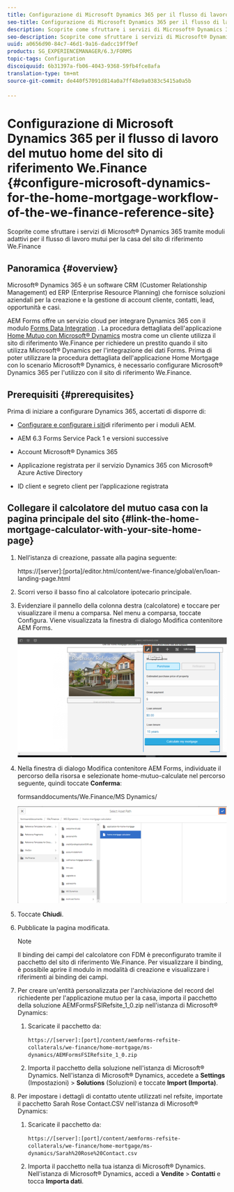 ```yaml
---
title: Configurazione di Microsoft Dynamics 365 per il flusso di lavoro del mutuo home del sito di riferimento We.Finance
seo-title: Configurazione di Microsoft Dynamics 365 per il flusso di lavoro del mutuo home del sito di riferimento We.Finance
description: Scoprite come sfruttare i servizi di Microsoft® Dynamics 365 tramite moduli adattivi per il flusso di lavoro mutui per la casa del sito di riferimento We.Finance
seo-description: Scoprite come sfruttare i servizi di Microsoft® Dynamics 365 tramite moduli adattivi per il flusso di lavoro mutui per la casa del sito di riferimento We.Finance
uuid: a0656d90-84c7-46d1-9a16-dadcc19ff9ef
products: SG_EXPERIENCEMANAGER/6.3/FORMS
topic-tags: Configuration
discoiquuid: 6b31397a-fb06-4043-9368-59fb4fce8afa
translation-type: tm+mt
source-git-commit: de440f57091d814a0a7ff48e9a0383c5415a0a5b

---
```



# Configurazione di Microsoft Dynamics 365 per il flusso di lavoro del mutuo home del sito di riferimento We.Finance {#configure-microsoft-dynamics-for-the-home-mortgage-workflow-of-the-we-finance-reference-site}

Scoprite come sfruttare i servizi di Microsoft® Dynamics 365 tramite moduli adattivi per il flusso di lavoro mutui per la casa del sito di riferimento We.Finance

## Panoramica {#overview}

Microsoft® Dynamics 365 è un software CRM (Customer Relationship Management) ed ERP (Enterprise Resource Planning) che fornisce soluzioni aziendali per la creazione e la gestione di account cliente, contatti, lead, opportunità e casi.

AEM Forms offre un servizio cloud per integrare Dynamics 365 con il modulo [Forms Data Integration](/help/forms/using/data-integration.md) . La procedura dettagliata dell&#39;applicazione [Home Mutuo con Microsoft® Dynamics](/help/forms/using/finance-reference-site-walkthrough.md#home-mortgage-application-walkthrough-with-microsoft-dynamics) mostra come un cliente utilizza il sito di riferimento We.Finance per richiedere un prestito quando il sito utilizza Microsoft® Dynamics per l&#39;integrazione dei dati Forms. Prima di poter utilizzare la procedura dettagliata dell&#39;applicazione Home Mortgage con lo scenario Microsoft® Dynamics, è necessario configurare Microsoft® Dynamics 365 per l&#39;utilizzo con il sito di riferimento We.Finance.

## Prerequisiti {#prerequisites}

Prima di iniziare a configurare Dynamics 365, accertati di disporre di:

* [Configurare e configurare i siti](/help/forms/using/setup-reference-sites.md)di riferimento per i moduli AEM.

* AEM 6.3 Forms Service Pack 1 e versioni successive
* Account Microsoft® Dynamics 365
* Applicazione registrata per il servizio Dynamics 365 con Microsoft® Azure Active Directory
* ID client e segreto client per l’applicazione registrata

## Collegare il calcolatore del mutuo casa con la pagina principale del sito {#link-the-home-mortgage-calculator-with-your-site-home-page}

1. Nell’istanza di creazione, passate alla pagina seguente:

   https://[server]:[porta]/editor.html/content/we-finance/global/en/loan-landing-page.html

1. Scorri verso il basso fino al calcolatore ipotecario principale.
1. Evidenziare il pannello della colonna destra (calcolatore) e toccare per visualizzare il menu a comparsa. Nel menu a comparsa, toccate Configura. Viene visualizzata la finestra di dialogo Modifica contenitore AEM Forms.

   ![calculateConfigurepanel](assets/calculatorconfigurepanel.png)

1. Nella finestra di dialogo Modifica contenitore AEM Forms, individuate il percorso della risorsa e selezionate home-mutuo-calculate nel percorso seguente, quindi toccate **Conferma**:

   formsanddocuments/We.Finance/MS Dynamics/

   ![selectNazionetpath](assets/selectassetpath.png)

1. Toccate **Chiudi**.
1. Pubblicate la pagina modificata.

   >[!NOTE]
   >
   >Il binding dei campi del calcolatore con FDM è preconfigurato tramite il pacchetto del sito di riferimento We.Finance. Per visualizzare il binding, è possibile aprire il modulo in modalità di creazione e visualizzare i riferimenti ai binding dei campi.

1. Per creare un&#39;entità personalizzata per l&#39;archiviazione del record del richiedente per l&#39;applicazione mutuo per la casa, importa il pacchetto della soluzione AEMFormsFSIRefsite_1_0.zip nell&#39;istanza di Microsoft® Dynamics:

   1. Scaricate il pacchetto da:

      `https://[server]:[port]/content/aemforms-refsite-collaterals/we-finance/home-mortgage/ms-dynamics/AEMFormsFSIRefsite_1_0.zip`

   1. Importa il pacchetto della soluzione nell&#39;istanza di Microsoft® Dynamics. Nell&#39;istanza di Microsoft® Dynamics, accedete a **Settings** (Impostazioni) > **Solutions** (Soluzioni) e toccate **Import (Importa)**.

1. Per impostare i dettagli di contatto utente utilizzati nel refsite, importate il pacchetto Sarah Rose Contact.CSV nell&#39;istanza di Microsoft® Dynamics:

   1. Scaricate il pacchetto da:

      `https://[server]:[port]/content/aemforms-refsite-collaterals/we-finance/home-mortgage/ms-dynamics/Sarah%20Rose%20Contact.csv`

   1. Importa il pacchetto nella tua istanza di Microsoft® Dynamics. Nell&#39;istanza di Microsoft® Dynamics, accedi a **Vendite** > **Contatti** e tocca **Importa dati**.

